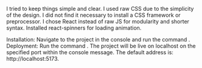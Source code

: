 I tried to keep things simple and clear.
I used raw CSS due to the simplicity of the design.
I did not find it necessary to install a CSS framework or preprocessor.
I chose React instead of raw JS for modularity and shorter syntax.
Installed react-spinners for loading animation.

Installation:
Navigate to the project in the console and run the command <npm install>.
Deployment:
Run the command <npm run dev>.
The project will be live on localhost on the specified port within the console message. The default address is: http://localhost:5173.
